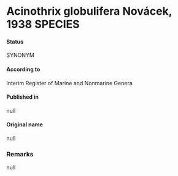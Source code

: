 # Acinothrix globulifera Novácek, 1938 SPECIES

#### Status
SYNONYM

#### According to
Interim Register of Marine and Nonmarine Genera

#### Published in
null

#### Original name
null

### Remarks
null